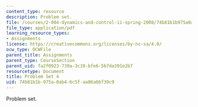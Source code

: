 ```yaml
---
content_type: resource
description: Problem set.
file: /courses/2-004-dynamics-and-control-ii-spring-2008/74b81b1b975a0ab46c5faa86a66f39c9_ps4.pdf
file_type: application/pdf
learning_resource_types:
- Assignments
license: https://creativecommons.org/licenses/by-nc-sa/4.0/
ocw_type: OCWFile
parent_title: Assignments
parent_type: CourseSection
parent_uid: fa2f0923-739a-3c19-bfe6-5b7da391e2b7
resourcetype: Document
title: Problem Set 4
uid: 74b81b1b-975a-0ab4-6c5f-aa86a66f39c9
---
```

Problem set.
